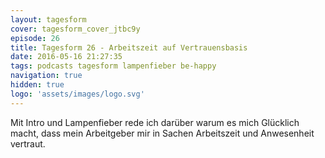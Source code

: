 ```yaml
---
layout: tagesform
cover: tagesform_cover_jtbc9y
episode: 26
title: Tagesform 26 - Arbeitszeit auf Vertrauensbasis
date: 2016-05-16 21:27:35
tags: podcasts tagesform lampenfieber be-happy
navigation: true
hidden: true
logo: 'assets/images/logo.svg'
---
```


Mit Intro und Lampenfieber rede ich darüber warum es mich
Glücklich macht, dass mein Arbeitgeber mir in Sachen
Arbeitszeit und Anwesenheit vertraut.
